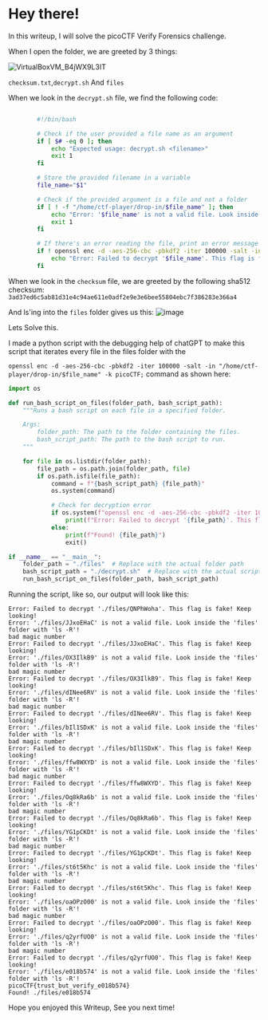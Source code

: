 # Hey there!

In this writeup, I will solve the picoCTF Verify Forensics challenge.

When I open the folder, we are greeted by 3 things:

![VirtualBoxVM_B4jWX9L3IT](https://github.com/user-attachments/assets/5ecf9779-785a-4dd9-b03a-1b632f41d7de)


`checksum.txt`,`decrypt.sh` And `files`

When we look in the `decrypt.sh` file, we find the following code:

```sh

        #!/bin/bash

        # Check if the user provided a file name as an argument
        if [ $# -eq 0 ]; then
            echo "Expected usage: decrypt.sh <filename>"
            exit 1
        fi

        # Store the provided filename in a variable
        file_name="$1"

        # Check if the provided argument is a file and not a folder
        if [ ! -f "/home/ctf-player/drop-in/$file_name" ]; then
            echo "Error: '$file_name' is not a valid file. Look inside the 'files' folder with 'ls -R'!"
            exit 1
        fi

        # If there's an error reading the file, print an error message
        if ! openssl enc -d -aes-256-cbc -pbkdf2 -iter 100000 -salt -in "/home/ctf-player/drop-in/$file_name" -k picoCTF; then
            echo "Error: Failed to decrypt '$file_name'. This flag is fake! Keep looking!"
        fi
```

When we look in the `checksum` file, we are greeted by the following sha512 checksum:
`3ad37ed6c5ab81d31e4c94ae611e0adf2e9e3e6bee55804ebc7f386283e366a4`

And ls'ing into the `files` folder gives us this:
![image](https://github.com/user-attachments/assets/9720ab17-6620-491b-aab9-bc6b9f661d93)

Lets Solve this.

I made a python script with the debugging help of chatGPT to make this script that iterates every file in the files folder with the 

`openssl enc -d -aes-256-cbc -pbkdf2 -iter 100000 -salt -in "/home/ctf-player/drop-in/$file_name" -k picoCTF;` command as shown here:

```py
import os

def run_bash_script_on_files(folder_path, bash_script_path):
    """Runs a bash script on each file in a specified folder.

    Args:
        folder_path: The path to the folder containing the files.
        bash_script_path: The path to the bash script to run.
    """

    for file in os.listdir(folder_path):
        file_path = os.path.join(folder_path, file)
        if os.path.isfile(file_path):
            command = f"{bash_script_path} {file_path}"
            os.system(command)

            # Check for decryption error
            if os.system(f"openssl enc -d -aes-256-cbc -pbkdf2 -iter 100000 -salt -in '{file_path}' -k picoCTF") != 0:
                print(f"Error: Failed to decrypt '{file_path}'. This flag is fake! Keep looking!")
            else:
                print(f"Found! {file_path}")
                exit()

if __name__ == "__main__":
    folder_path = "./files"  # Replace with the actual folder path
    bash_script_path = "./decrypt.sh"  # Replace with the actual script path
    run_bash_script_on_files(folder_path, bash_script_path)
```
Running the script, like so, our output will look like this:

```
Error: Failed to decrypt './files/QNPhWoha'. This flag is fake! Keep looking!
Error: './files/JJxoEHaC' is not a valid file. Look inside the 'files' folder with 'ls -R'!
bad magic number
Error: Failed to decrypt './files/JJxoEHaC'. This flag is fake! Keep looking!
Error: './files/OX3IlkB9' is not a valid file. Look inside the 'files' folder with 'ls -R'!
bad magic number
Error: Failed to decrypt './files/OX3IlkB9'. This flag is fake! Keep looking!
Error: './files/dINee6RV' is not a valid file. Look inside the 'files' folder with 'ls -R'!
bad magic number
Error: Failed to decrypt './files/dINee6RV'. This flag is fake! Keep looking!
Error: './files/bIl1SDxK' is not a valid file. Look inside the 'files' folder with 'ls -R'!
bad magic number
Error: Failed to decrypt './files/bIl1SDxK'. This flag is fake! Keep looking!
Error: './files/ffw8WXYD' is not a valid file. Look inside the 'files' folder with 'ls -R'!
bad magic number
Error: Failed to decrypt './files/ffw8WXYD'. This flag is fake! Keep looking!
Error: './files/Oq8kRa6b' is not a valid file. Look inside the 'files' folder with 'ls -R'!
bad magic number
Error: Failed to decrypt './files/Oq8kRa6b'. This flag is fake! Keep looking!
Error: './files/YG1pCKDt' is not a valid file. Look inside the 'files' folder with 'ls -R'!
bad magic number
Error: Failed to decrypt './files/YG1pCKDt'. This flag is fake! Keep looking!
Error: './files/st6t5Khc' is not a valid file. Look inside the 'files' folder with 'ls -R'!
bad magic number
Error: Failed to decrypt './files/st6t5Khc'. This flag is fake! Keep looking!
Error: './files/oaOPzO00' is not a valid file. Look inside the 'files' folder with 'ls -R'!
bad magic number
Error: Failed to decrypt './files/oaOPzO00'. This flag is fake! Keep looking!
Error: './files/q2yrfUO0' is not a valid file. Look inside the 'files' folder with 'ls -R'!
bad magic number
Error: Failed to decrypt './files/q2yrfUO0'. This flag is fake! Keep looking!
Error: './files/e018b574' is not a valid file. Look inside the 'files' folder with 'ls -R'!
picoCTF{trust_but_verify_e018b574}
Found! ./files/e018b574
```

Hope you enjoyed this Writeup, See you next time!


